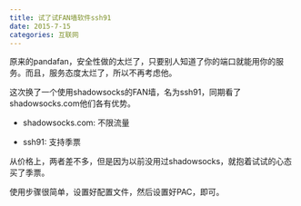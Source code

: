 ```yaml
---
title: 试了试FAN墙软件ssh91
date: 2015-7-15
categories: 互联网
---
```

原来的pandafan，安全性做的太烂了，只要别人知道了你的端口就能用你的服务。而且，服务态度太烂了，所以不再考虑他。

这次换了一个使用shadowsocks的FAN墙，名为ssh91，同期看了shadowsocks.com他们各有优势。

- shadowsocks.com: 不限流量

- ssh91: 支持季票

从价格上，两者差不多，但是因为以前没用过shadowsocks，就抱着试试的心态买了季票。

使用步骤很简单，设置好配置文件，然后设置好PAC，即可。
